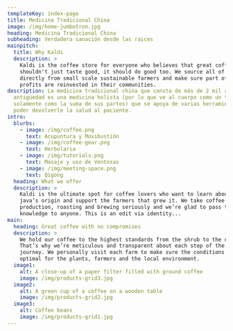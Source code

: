 ```yaml
---
templateKey: index-page
title: Medicina Tradicional China
image: /img/home-jumbotron.jpg
heading: Medicina Tradicional China
subheading: Verdadera sanación desde las raices
mainpitch:
  title: Why Kaldi
  description: >
    Kaldi is the coffee store for everyone who believes that great coffee
    shouldn't just taste good, it should do good too. We source all of our beans
    directly from small scale sustainable farmers and make sure part of the
    profits are reinvested in their communities.
description: La medicina tradicional china que consta de más de 2 mil años de
  antigüedad es una medicina holista (por lo que ve al cuerpo como un todo y no
  solamente como la suma de sus partes) que se apoya de varias herramientas para
  poder devolverle la salud al paciente.
intro:
  blurbs:
    - image: /img/coffee.png
      text: Acupuntura y Moxibustión
    - image: /img/coffee-gear.png
      text: Herbolaria
    - image: /img/tutorials.png
      text: Masaje y uso de Ventosas
    - image: /img/meeting-space.png
      text: Qigong
  heading: What we offer
  description: >
    Kaldi is the ultimate spot for coffee lovers who want to learn about their
    java’s origin and support the farmers that grew it. We take coffee
    production, roasting and brewing seriously and we’re glad to pass that
    knowledge to anyone. This is an edit via identity...
main:
  heading: Great coffee with no compromises
  description: >
    We hold our coffee to the highest standards from the shrub to the cup.
    That’s why we’re meticulous and transparent about each step of the coffee’s
    journey. We personally visit each farm to make sure the conditions are
    optimal for the plants, farmers and the local environment.
  image1:
    alt: A close-up of a paper filter filled with ground coffee
    image: /img/products-grid3.jpg
  image2:
    alt: A green cup of a coffee on a wooden table
    image: /img/products-grid2.jpg
  image3:
    alt: Coffee beans
    image: /img/products-grid1.jpg
---
```

